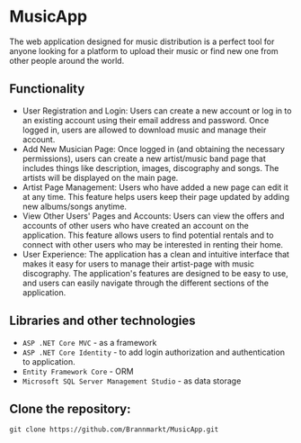# MusicApp
The web application designed for music distribution is a perfect tool for anyone 
looking for a platform to upload their music or find new one from other people around the world.
<h2> Functionality </h2>

<ul>
    <li>
        User Registration and Login: Users can create a new account or log in to an existing account
        using their email address and password. Once logged in, users are allowed to download music and manage their account.
    </li>
    <li>
        Add New Musician Page: Once logged in (and obtaining the necessary permissions), users can create a new artist/music band page that
        includes things like description, images, discography and songs. The artists will be displayed on the main page.
    </li>
    <li>
        Artist Page Management: Users who have added a new page can edit it at any time. This feature helps
        users keep their page updated by adding new albums/songs anytime.
    </li>
    <li>
        View Other Users' Pages and Accounts: Users can view the offers and accounts of other users who have created an account
        on the application. This feature allows users to find potential rentals and to connect with other users who may
        be interested in renting their home.
    </li>
    <li>
        User Experience: The application has a clean and intuitive interface that makes it easy
        for users to manage their artist-page with music discography. The application's features are designed to
        be easy to use, and users can easily navigate through the different sections of the application.
    </li>
</ul>

## Libraries and other technologies 

<ul>
    <li>
      <code>ASP .NET Core MVC</code> - as a framework
    </li>
    <li>
      <code>ASP .NET Core Identity</code> - to add login authorization and authentication to application.
    </li>
    <li>
      <code>Entity Framework Core</code> - ORM
    </li>
    <li>
      <code>Microsoft SQL Server Management Studio</code> - as data storage
    </li>
</ul>

## Clone the repository:

```
git clone https://github.com/Brannmarkt/MusicApp.git
```


